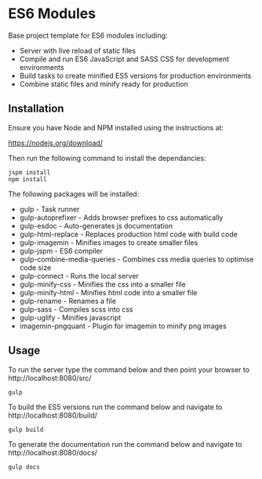 # ES6 Modules

Base project template for ES6 modules including:

* Server with live reload of static files
* Compile and run ES6 JavaScript and SASS CSS for development environments
* Build tasks to create minified ES5 versions for production environments
* Combine static files and minify ready for production

## Installation

Ensure you have Node and NPM installed using the instructions at:

https://nodejs.org/download/

Then run the following command to install the dependancies:

    jspm install
    npm install
    
The following packages will be installed:

* gulp - Task runner
* gulp-autoprefixer - Adds browser prefixes to css automatically
* gulp-esdoc - Auto-generates js documentation
* gulp-html-replace - Replaces production html code with build code
* gulp-imagemin - Minifies images to create smaller files
* gulp-jspm - ES6 compiler
* gulp-combine-media-queries - Combines css media queries to optimise code size
* gulp-connect - Runs the local server
* gulp-minify-css - Minifies the css into a smaller file
* gulp-minify-html - Minifies html code into a smaller file
* gulp-rename - Renames a file
* gulp-sass - Compiles scss into css
* gulp-uglify - Minifies javascript
* imagemin-pngquant - Plugin for imagemin to minify png images

## Usage

To run the server type the command below and then point your browser to http://localhost:8080/src/

    gulp
    
To build the ES5 versions run the command below and navigate to http://localhost:8080/build/

    gulp build

To generate the documentation run the command below and navigate to http://localhost:8080/docs/

    gulp docs